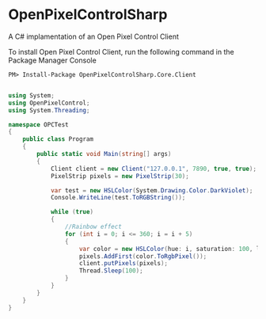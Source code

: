# OpenPixelControlSharp
A C# implamentation of an Open Pixel Control Client

To install Open Pixel Control Client, run the following command in the Package Manager Console
```
PM> Install-Package OpenPixelControlSharp.Core.Client
```

```csharp

using System;
using OpenPixelControl;
using System.Threading;

namespace OPCTest
{
    public class Program
    {
        public static void Main(string[] args)
        {
            Client client = new Client("127.0.0.1", 7890, true, true);
            PixelStrip pixels = new PixelStrip(30);

            var test = new HSLColor(System.Drawing.Color.DarkViolet);
            Console.WriteLine(test.ToRGBString());

            while (true)
            {   
                //Rainbow effect
                for (int i = 0; i <= 360; i = i + 5)
                {
                    var color = new HSLColor(hue: i, saturation: 100, luminosity: 100);
                    pixels.AddFirst(color.ToRgbPixel());
                    client.putPixels(pixels);
                    Thread.Sleep(100);
                }
            }
        }
    }
}
```
